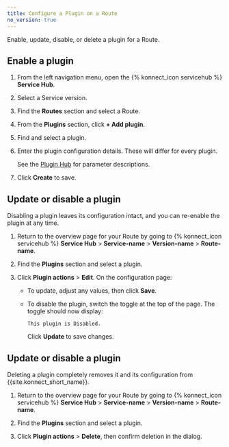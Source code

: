 ```yaml
---
title: Configure a Plugin on a Route
no_version: true
---
```

Enable, update, disable, or delete a plugin for a Route.

## Enable a plugin

1. From the left navigation menu, open the {% konnect_icon servicehub %}
**Service Hub**.

2. Select a Service version.

3. Find the **Routes** section and select a Route.

4. From the **Plugins** section, click **+ Add plugin**.

5. Find and select a plugin.

6. Enter the plugin configuration details. These will differ for every plugin.

    See the [Plugin Hub](/hub) for parameter descriptions.

7. Click **Create** to save.

## Update or disable a plugin

Disabling a plugin leaves its configuration intact, and you can re-enable the
plugin at any time.

1. Return to the overview page for your Route by going to {% konnect_icon servicehub %}
**Service Hub** > **Service-name** > **Version-name** > **Route-name**.

2. Find the **Plugins** section and select a plugin.

4. Click **Plugin actions** > **Edit**. On the configuration page:

    * To update, adjust any values, then click **Save**.

    * To disable the plugin, switch the toggle at the top of the page. The
    toggle should now display:

        ```
        This plugin is Disabled.
        ```

        Click **Update** to save changes.

## Update or disable a plugin

Deleting a plugin completely removes it and its configuration from
{{site.konnect_short_name}}.

1. Return to the overview page for your Route by going to {% konnect_icon servicehub %}
**Service Hub** > **Service-name** > **Version-name** > **Route-name**.

2. Find the **Plugins** section and select a plugin.

3. Click **Plugin actions** > **Delete**, then confirm deletion in the dialog.

